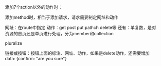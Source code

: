 添加7个action以外的动作时：

添加method时，相当于添加请求，请求需要制定网址和动作

网址：在route中指定
动作：get post put pathch delete等
还有：单复数，是对资源的首页还是单页进行处理，分为member和collection

pluralize

链接或按钮：按钮上面的标注、网址、动作，如果是delete动作，还需要增加data: {confirm: "are you sure"}

